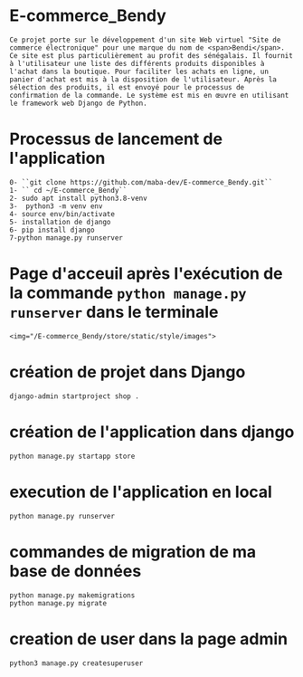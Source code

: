 # E-commerce_Bendy
    Ce projet porte sur le développement d'un site Web virtuel "Site de commerce électronique" pour une marque du nom de <span>Bendi</span>. Ce site est plus particulièrement au profit des sénégalais. Il fournit à l'utilisateur une liste des différents produits disponibles à l'achat dans la boutique. Pour faciliter les achats en ligne, un panier d'achat est mis à la disposition de l'utilisateur. Après la sélection des produits, il est envoyé pour le processus de confirmation de la commande. Le système est mis en œuvre en utilisant le framework web Django de Python.

# Processus de lancement de l'application
    0- ``git clone https://github.com/maba-dev/E-commerce_Bendy.git``
    1- `` cd ~/E-commerce_Bendy``
    2- sudo apt install python3.8-venv
    3-  python3 -m venv env
    4- source env/bin/activate
    5- installation de django
    6- pip install django
    7-python manage.py runserver

# Page d'acceuil après l'exécution de la commande ``python manage.py runserver`` dans le terminale
    <img="/E-commerce_Bendy/store/static/style/images">

# création de projet dans Django
    django-admin startproject shop .
# création de l'application dans django
    python manage.py startapp store
# execution de l'application en local
    python manage.py runserver

# commandes de migration de ma base de données
    python manage.py makemigrations
    python manage.py migrate
# creation de user dans la page admin
    python3 manage.py createsuperuser
